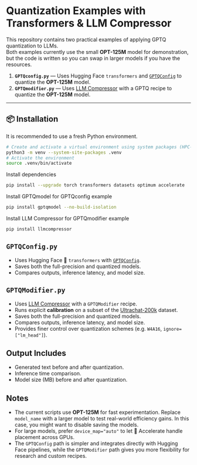 # Quantization Examples with Transformers & LLM Compressor

This repository contains two practical examples of applying GPTQ quantization to LLMs.  
Both examples currently use the small **OPT-125M** model for demonstration, but the code is written so you can swap in larger models if you have the resources.

1. **`GPTQconfig.py`** — Uses Hugging Face `transformers` and [`GPTQConfig`](https://huggingface.co/docs/transformers/en/quantization/gptq) to quantize the **OPT-125M** model.
2. **`GPTQmodifier.py`** — Uses [LLM Compressor](https://github.com/vllm-project/llm-compressor) with a GPTQ recipe to quantize the **OPT-125M** model. 

---

## 📦 Installation

It is recommended to use a fresh Python environment.

```bash
# Create and activate a virtual environment using system packages (HPC-friendly)
python3 -m venv --system-site-packages .venv
# Activate the environment
source .venv/bin/activate
```

Install dependencies
```bash
pip install --upgrade torch transformers datasets optimum accelerate
```

Install GPTQmodel for GPTQconfig example
```bash
pip install gptqmodel --no-build-isolation
```

Install LLM Compressor for GPTQmodifier example
```bash
pip install llmcompressor
```

## `GPTQConfig.py`
- Uses Hugging Face 🤗 `transformers` with [`GPTQConfig`](https://huggingface.co/docs/transformers/en/quantization/gptq).
- Saves both the full-precision and quantized models. 
- Compares outputs, inference latency, and model size.

## `GPTQModifier.py`
- Uses [LLM Compressor](https://github.com/vllm-project/llm-compressor) with a `GPTQModifier` recipe.
- Runs explicit **calibration** on a subset of the [Ultrachat-200k](https://huggingface.co/datasets/HuggingFaceH4/ultrachat_200k) dataset.
- Saves both the full-precision and quantized models.
- Compares outputs, inference latency, and model size.
- Provides finer control over quantization schemes (e.g. `W4A16`, `ignore=["lm_head"]`).

## Output Includes
- Generated text before and after quantization.
- Inference time comparison.
- Model size (MB) before and after quantization.

## Notes
- The current scripts use **OPT-125M** for fast experimentation. Replace `model_name` with a larger model to test real-world efficiency gains. In this case, you might want to disable saving the models.
- For large models, prefer `device_map="auto"` to let 🤗 Accelerate handle placement across GPUs.
- The `GPTQConfig` path is simpler and integrates directly with Hugging Face pipelines, while the `GPTQModifier` path gives you more flexibility for research and custom recipes.

